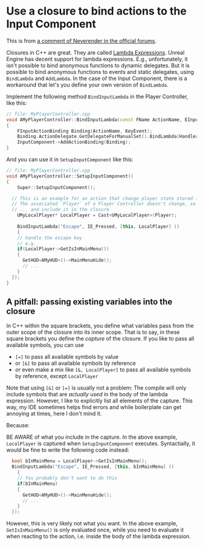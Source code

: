 # Use a closure to bind actions to the Input Component

This is from [a comment of Neverender in the official forums](https://forums.unrealengine.com/t/can-i-use-bindaction-with-lambda/353633).

Closures in C++ are great.
They are called [Lambda Expressions](https://en.cppreference.com/w/cpp/language/lambda).
Unreal Engine has decent support for lambda expressions.
E.g., unfortunately, it isn't possible to bind anonymous functions to dynamic delegates.
But it is possible to bind anonymous functions to events and static delegates, using `BindLambda` and `AddLambda`.
In the case of the Input Component, there is a workaround that let's you define your own version of `BindLambda`.

Implement the following method `BindInputLambda` in the Player Controller, like this:

```cpp
// file: MyPlayerController.cpp
void AMyPlayerController::BindInputLambda(const FName ActionName, EInputEvent KeyEvent, TFunction<void()> Handler)
{
	FInputActionBinding Binding(ActionName, KeyEvent);
	Binding.ActionDelegate.GetDelegateForManualSet().BindLambda(Handler);
	InputComponent->AddActionBinding(Binding);
}
```

And you can use it in `SetupInputComponent` like this:

```cpp
// file: MyPlayerController.cpp
void AMyPlayerController::SetupInputComponent()
{
	Super::SetupInputComponent();

  // This is an example for an action that change player state stored in the Local Player
  // The associated `Player` of a Player Controller doesn't change, so it's save to set it once in the beginning
  // ... and include it in the closure
	UMyLocalPlayer* LocalPlayer = Cast<UMyLocalPlayer>(Player);
	
	BindInputLambda("Escape", IE_Pressed, [this, LocalPlayer] ()
	{
    // handle the escape key
    // e.g.
    if(LocalPlayer->GetIsInMainMenu())
    {
      GetHUD<AMyHUD>()->MainMenuHide();
      // ...
    }
  });
}
```

## A pitfall: passing existing variables into the closure

In C++ within the square brackets, you define what variables pass from the outer scope of the closure into its inner scope.
That is to say, in these square brackets you define the *capture* of the closure.
If you like to pass all available symbols, you can use

* `[=]` to pass all available symbols by value
* or `[&]` to pass all available symbols by reference
* *or* even make a mix like `[&, LocalPlayer]` to pass all available symbols by reference, except `LocalPlayer`

Note that using `[&]` or `[=]` is usually not a problem:
The compile will only include symbols that are *actually used* in the body of the lambda expression.
However, I like to explicitly list all elements of the capture.
This way, my IDE sometimes helps find errors and while boilerplate can get annoying at times, here I don't mind it.

Because:

BE AWARE of what you include in the capture.
In the above example, `LocalPlayer` is captured when `SetupInputComponent` executes.
Syntactially, it would be fine to write the following code instead:

```cpp
  bool bInMainMenu = LocalPlayer->GetIsInMainMenu();
  BindInputLambda("Escape", IE_Pressed, [this, bInMainMenu] ()
	{
    // You probably don't want to do this
    if(bInMainMenu)
    {
      GetHUD<AMyHUD>()->MainMenuHide();
      // ...
    }
  });
```

However, this is very likely not what you want.
In the above example, `GetIsInMainMenu()` is only evaluated once, while you need to evaluate it when reacting to the action, i.e. inside
the body of the lambda expression.
